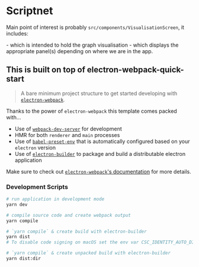 # Scriptnet

Main point of interest is probably `src/components/VisualisationScreen`, it includes:

<Visualisation /> - which is intended to hold the graph visualisation
<PanelsManager /> - which displays the appropriate panel(s) depending on where we are in the app.


## This is built on top of electron-webpack-quick-start
> A bare minimum project structure to get started developing with [`electron-webpack`](https://github.com/electron-userland/electron-webpack).

Thanks to the power of `electron-webpack` this template comes packed with...

* Use of [`webpack-dev-server`](https://github.com/webpack/webpack-dev-server) for development
* HMR for both `renderer` and `main` processes
* Use of [`babel-preset-env`](https://github.com/babel/babel-preset-env) that is automatically configured based on your `electron` version
* Use of [`electron-builder`](https://github.com/electron-userland/electron-builder) to package and build a distributable electron application

Make sure to check out [`electron-webpack`'s documentation](https://webpack.electron.build/) for more details.

### Development Scripts

```bash
# run application in development mode
yarn dev

# compile source code and create webpack output
yarn compile

# `yarn compile` & create build with electron-builder
yarn dist
# To disable code signing on macOS set the env var CSC_IDENTITY_AUTO_DISCOVERY=false

# `yarn compile` & create unpacked build with electron-builder
yarn dist:dir
```

